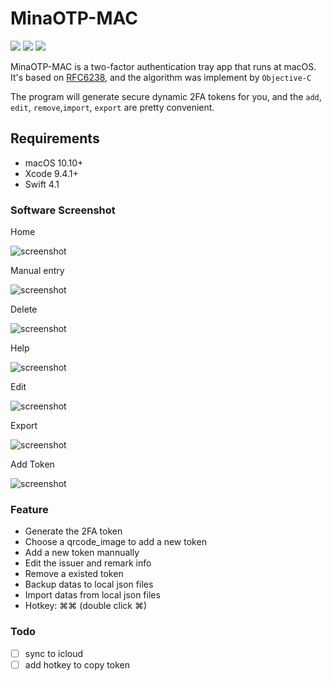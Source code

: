 # MinaOTP-MAC

[![](https://img.shields.io/badge/platform-osx-red.svg)](https://github.com/MinaOTP/MinaOTP-MAC)    [![](https://img.shields.io/github/release/MinaOTP/MinaOTP-MAC.svg)](https://github.com/MinaOTP/MinaOTP-MAC/releases)    [![](https://img.shields.io/github/license/mashape/apistatus.svg)](https://github.com/MinaOTP/MinaOTP-MTP)   
<!-- [![](https://img.shields.io/github/downloads/MinaOTP/MinaOTP-MAC/latest/total.svg)](https://github.com/MinaOTP/MinaOTP-MAC)
-->
MinaOTP-MAC is a two-factor authentication tray app that runs at macOS. It's based on [RFC6238](https://tools.ietf.org/html/rfc6238), and the algorithm was implement by `Objective-C`

The program will generate secure dynamic 2FA tokens for you, and the `add`, `edit`, `remove`,`import`, `export` are pretty convenient.

## Requirements

- macOS 10.10+
- Xcode 9.4.1+
- Swift 4.1

### Software Screenshot

Home

![screenshot](https://raw.githubusercontent.com/wjmwjmwb/GitImage/master/MinaOtp-Guide/MinaOtp-Guide0.png)

Manual entry

![screenshot](https://raw.githubusercontent.com/wjmwjmwb/GitImage/master/MinaOtp-Guide/MinaOtp-Guide1.png)

Delete

![screenshot](https://raw.githubusercontent.com/wjmwjmwb/GitImage/master/MinaOtp-Guide/MinaOtp-Guide2.png)

Help

![screenshot](https://raw.githubusercontent.com/wjmwjmwb/GitImage/master/MinaOtp-Guide/MinaOtp-Guide3.png)

Edit

![screenshot](https://raw.githubusercontent.com/wjmwjmwb/GitImage/master/MinaOtp-Guide/MinaOtp-Guide5.png)

Export

![screenshot](https://raw.githubusercontent.com/wjmwjmwb/GitImage/master/MinaOtp-Guide/MinaOtp-Guide7.png)

Add Token

![screenshot](https://raw.githubusercontent.com/wjmwjmwb/GitImage/master/MinaOtp-Guide/MinaOtp-Guide8.png)


### Feature

* Generate the 2FA token
* Choose a qrcode_image to add a new token
* Add a new token mannually
* Edit the issuer and remark info
* Remove a existed token
* Backup datas to local json files
* Import datas from local json files
* Hotkey:   ⌘⌘   (double click ⌘) 

### Todo
* [ ] sync to icloud
* [ ] add hotkey to copy token 